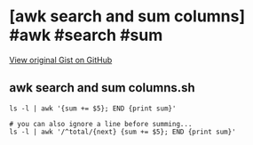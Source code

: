 # [awk search and sum columns] #awk #search #sum

[View original Gist on GitHub](https://gist.github.com/Integralist/73753be0eb5c35bd3ae1e234f3f77dde)

## awk search and sum columns.sh

```shell
ls -l | awk '{sum += $5}; END {print sum}'

# you can also ignore a line before summing...
ls -l | awk '/^total/{next} {sum += $5}; END {print sum}'
```

